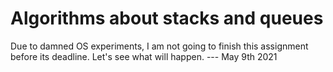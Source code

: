 # Algorithms about stacks and queues

Due to damned OS experiments, I am not going to finish this assignment before its deadline. Let's see what will happen. --- May 9th 2021
